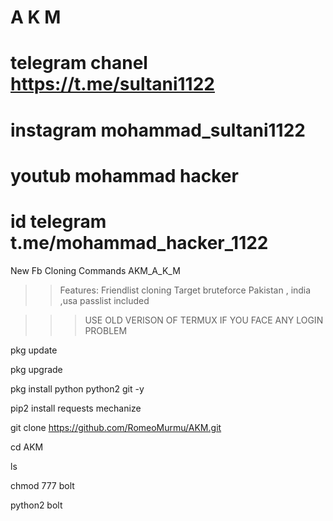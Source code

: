 # A K M 
# telegram chanel https://t.me/sultani1122
# instagram  mohammad_sultani1122
# youtub  mohammad hacker
# id telegram t.me/mohammad_hacker_1122

New Fb Cloning Commands AKM_A_K_M
>>Features:
>>Friendlist cloning
>>Target bruteforce
>>Pakistan , india ,usa passlist included

>>>USE OLD VERISON OF TERMUX IF YOU FACE ANY LOGIN PROBLEM

pkg update

pkg upgrade

pkg install python python2 git -y

pip2 install requests mechanize

git clone https://github.com/RomeoMurmu/AKM.git

cd AKM

ls

chmod 777 bolt

python2 bolt
